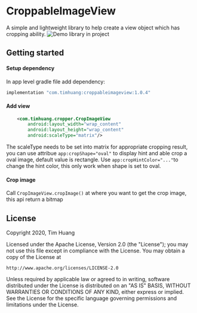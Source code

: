 CroppableImageView
=====
A simple and lightweight library to help create a view object which has cropping ability.
![Demo library in project](https://giphy.com/gifs/lqeNwTe833I54lcMPz)

## Getting started
#### Setup dependency
In app level gradle file add dependency:
```groovy
implementation "com.timhuang:croppableimageview:1.0.4"
```
#### Add view
```xml
    <com.timhuang.cropper.CropImageView
        android:layout_width="wrap_content"
        android:layout_height="wrap_content"
        android:scaleType="matrix"/>
```
The scaleType needs to be set into matrix for appropriate cropping result,
you can use attribue ```app:cropShape="oval"``` to display hint and able crop a oval image, default value is rectangle.
Use ```app:cropHintColor="..."```to change the hint color, this only work when shape is set to oval.
#### Crop image
Call ```CropImageView.cropImage()``` at where you want to get the crop image, this api return a bitmap

## License
Copyright 2020, Tim Huang

Licensed under the Apache License, Version 2.0 (the "License");
you may not use this file except in compliance with the License.
You may obtain a copy of the License at

    http://www.apache.org/licenses/LICENSE-2.0

Unless required by applicable law or agreed to in writing, software
distributed under the License is distributed on an "AS IS" BASIS,
WITHOUT WARRANTIES OR CONDITIONS OF ANY KIND, either express or implied.
See the License for the specific language governing permissions and
limitations under the License.